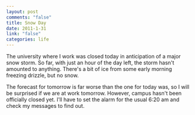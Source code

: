 ```yaml
--- 
layout: post
comments: "false"
title: Snow Day
date: 2011-1-31
link: "false"
categories: life
---
```

The university where I work was closed today in anticipation of a major snow storm. So far, with just an hour of the day left, the storm hasn't amounted to anything. There's a bit of ice from some early morning freezing drizzle, but no snow.

The forecast for tomorrow is far worse than the one for today was, so I will be surprised if we are at work tomorrow. However, campus hasn't been officially closed yet. I'll have to set the alarm for the usual 6:20 am and check my messages to find out.
